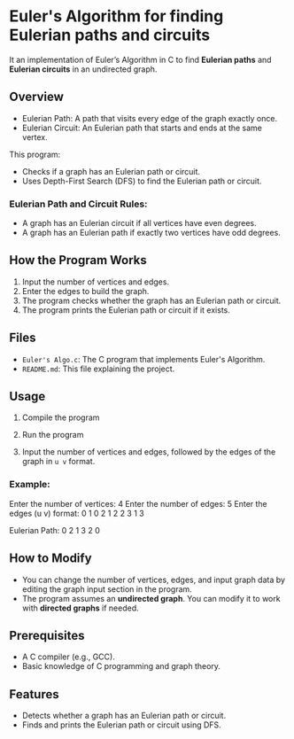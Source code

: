 
# Euler's Algorithm for finding Eulerian paths and circuits

It an implementation of Euler’s Algorithm in C to find **Eulerian paths** and **Eulerian circuits** in an undirected graph.

## Overview

- Eulerian Path: A path that visits every edge of the graph exactly once.
- Eulerian Circuit: An Eulerian path that starts and ends at the same vertex.

This program:
- Checks if a graph has an Eulerian path or circuit.
- Uses Depth-First Search (DFS) to find the Eulerian path or circuit.
  
### Eulerian Path and Circuit Rules:
- A graph has an Eulerian circuit if all vertices have even degrees.
- A graph has an Eulerian path if exactly two vertices have odd degrees.
  
## How the Program Works

1. Input the number of vertices and edges.
2. Enter the edges to build the graph.
3. The program checks whether the graph has an Eulerian path or circuit.
4. The program prints the Eulerian path or circuit if it exists.

## Files

- `Euler's Algo.c`: The C program that implements Euler's Algorithm.
- `README.md`: This file explaining the project.

## Usage

1. Compile the program
   
2. Run the program

3. Input the number of vertices and edges, followed by the edges of the graph in `u v` format.

### Example:

Enter the number of vertices: 4
Enter the number of edges: 5
Enter the edges (u v) format:
0 1
0 2
1 2
2 3
1 3

Eulerian Path: 0 2 1 3 2 0


## How to Modify

- You can change the number of vertices, edges, and input graph data by editing the graph input section in the program.
- The program assumes an **undirected graph**. You can modify it to work with **directed graphs** if needed.

## Prerequisites

- A C compiler (e.g., GCC).
- Basic knowledge of C programming and graph theory.

## Features

- Detects whether a graph has an Eulerian path or circuit.
- Finds and prints the Eulerian path or circuit using DFS.

